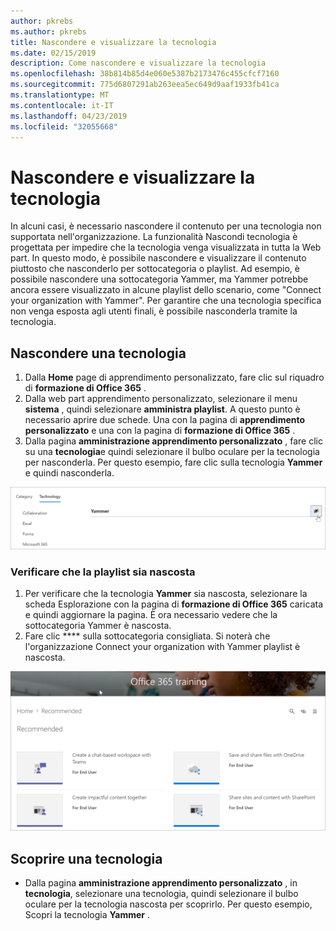 ```yaml
---
author: pkrebs
ms.author: pkrebs
title: Nascondere e visualizzare la tecnologia
ms.date: 02/15/2019
description: Come nascondere e visualizzare la tecnologia
ms.openlocfilehash: 38b814b85d4e060e5387b2173476c455cfcf7160
ms.sourcegitcommit: 775d6807291ab263eea5ec649d9aaf1933fb41ca
ms.translationtype: MT
ms.contentlocale: it-IT
ms.lasthandoff: 04/23/2019
ms.locfileid: "32055668"
---
```

# <a name="hide-and-show-technology"></a>Nascondere e visualizzare la tecnologia

In alcuni casi, è necessario nascondere il contenuto per una tecnologia non supportata nell'organizzazione. La funzionalità Nascondi tecnologia è progettata per impedire che la tecnologia venga visualizzata in tutta la Web part. In questo modo, è possibile nascondere e visualizzare il contenuto piuttosto che nasconderlo per sottocategoria o playlist. Ad esempio, è possibile nascondere una sottocategoria Yammer, ma Yammer potrebbe ancora essere visualizzato in alcune playlist dello scenario, come "Connect your organization with Yammer". Per garantire che una tecnologia specifica non venga esposta agli utenti finali, è possibile nasconderla tramite la tecnologia. 

## <a name="hide-a-technology"></a>Nascondere una tecnologia

1. Dalla **Home** page di apprendimento personalizzato, fare clic sul riquadro di **formazione di Office 365** .
2. Dalla web part apprendimento personalizzato, selezionare il menu **sistema** , quindi selezionare **amministra playlist**. A questo punto è necessario aprire due schede. Una con la pagina di **apprendimento personalizzato** e una con la pagina di **formazione di Office 365** . 
3. Dalla pagina **amministrazione apprendimento personalizzato** , fare clic su una **tecnologia**e quindi selezionare il bulbo oculare per la tecnologia per nasconderla. Per questo esempio, fare clic sulla tecnologia **Yammer** e quindi nasconderla.  

![CG-hidetech. png](media/cg-hidetech.png)

### <a name="verify-the-playlist-is-hidden"></a>Verificare che la playlist sia nascosta
1. Per verificare che la tecnologia **Yammer** sia nascosta, selezionare la scheda Esplorazione con la pagina di **formazione di Office 365** caricata e quindi aggiornare la pagina. È ora necessario vedere che la sottocategoria Yammer è nascosta. 
2. Fare clic **** sulla sottocategoria consigliata. Si noterà che l'organizzazione Connect your organization with Yammer playlist è nascosta. 

![CG-hidetechrefresh. png](media/cg-hidetechrefresh.png)

## <a name="unhide-a-technology"></a>Scoprire una tecnologia

- Dalla pagina **amministrazione apprendimento personalizzato** , in **tecnologia**, selezionare una tecnologia, quindi selezionare il bulbo oculare per la tecnologia nascosta per scoprirlo. Per questo esempio, Scopri la tecnologia **Yammer** . 
